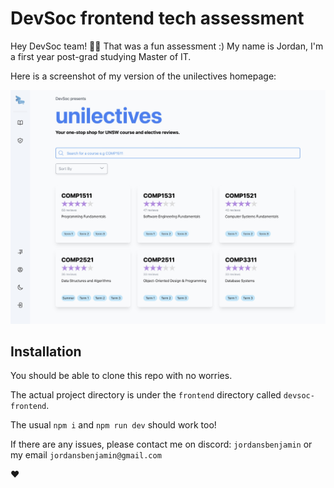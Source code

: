 # DevSoc frontend tech assessment

Hey DevSoc team! 👋🏽 That was a fun assessment :) My name is Jordan, I'm a first year post-grad studying Master of IT.

Here is a screenshot of my version of the unilectives homepage:

![home](./unilectives-jordanbenjamin-version.jpg)

## Installation

You should be able to clone this repo with no worries.

The actual project directory is under the `frontend` directory called `devsoc-frontend`.

The usual `npm i` and `npm run dev` should work too!

If there are any issues, please contact me on discord: `jordansbenjamin` or my email `jordansbenjamin@gmail.com`

❤️
